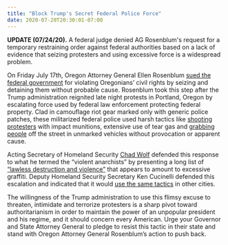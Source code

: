 ```yaml
---
title: "Block Trump's Secret Federal Police Force"
date: 2020-07-20T20:30:01-07:00
---
```

**UPDATE (07/24/20).**  A federal judge denied AG Rosenblum's request for a temporary restraining order against federal authorities based on a lack of evidence that seizing protesters and using excessive force is a widespread problem.  

On Friday July 17th, Oregon Attorney General Ellen Rosenblum [sued the federal government](https://www.washingtonpost.com/nation/2020/07/18/portland-oreland-ag-lawsuit/) for violating Oregonians’ civil rights by seizing and detaining them without probable cause. Rosenblum took this step after the Trump administration reignited late night protests in Portland, Oregon by escalating force used by federal law enforcement protecting federal property. Clad in camouflage riot gear marked only with generic police patches, these militarized federal police used harsh tactics like [shooting protesters](https://www.opb.org/news/article/federal-officers-portland-protester-shot-less-lethal-munitions/) with impact munitions, extensive use of tear gas and [grabbing people](https://www.opb.org/news/article/federal-law-enforcement-unmarked-vehicles-portland-protesters/) off the street in unmarked vehicles without provocation or apparent cause.

Acting Secretary of Homeland Security [Chad Wolf](https://www.oregonlive.com/politics/2020/07/homeland-security-head-calls-portland-demonstrators-violent-mob-defends-federal-officers.html) defended this response to what he termed the “violent anarchists” by presenting a long list of [“lawless destruction and violence”](https://www.dhs.gov/news/2020/07/16/acting-secretary-wolf-condemns-rampant-long-lasting-violence-portland) that appears to amount to excessive graffiti. Deputy Homeland Security Secretary Ken Cucinelli defended this escalation and indicated that it would [use the same tactics](https://www.politico.com/news/2020/07/20/ken-cuccinelli-federal-law-enforcement-portland-372570) in other cities.  

The willingness of the Trump administration to use this flimsy excuse to threaten, intimidate and terrorize protesters is a sharp pivot toward authoritarianism in order to maintain the power of an unpopular president and his regime, and it should concern every American. Urge your Governor and State Attorney General to pledge to resist this tactic in their state and stand with Oregon Attorney General Rosenblum’s action to push back.
